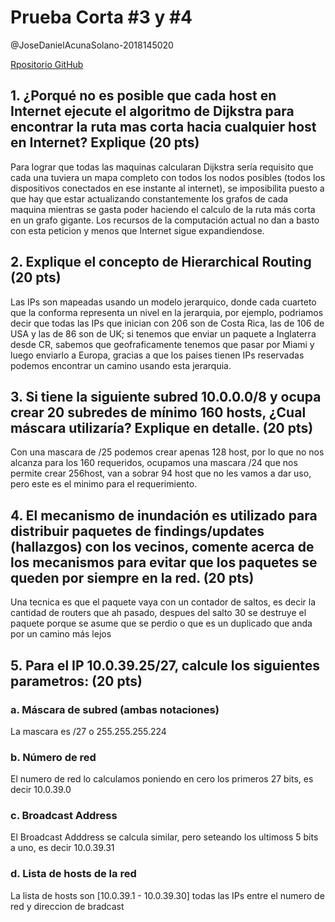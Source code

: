 # Prueba Corta #3 y #4

@JoseDanielAcunaSolano-2018145020

[Rpositorio GitHub](https://github.com/JoDaniel1412/evaluaciones-redes)

## 1. ¿Porqué no es posible que cada host en Internet ejecute el algoritmo de Dijkstra para encontrar la ruta mas corta hacia cualquier host en Internet? Explique (20 pts)

Para lograr que todas las maquinas calcularan Dijkstra sería requisito que cada una tuviera un mapa completo con todos los nodos posibles (todos los dispositivos conectados en ese instante al internet), se imposibilita puesto a que hay que estar actualizando constantemente los grafos de cada maquina mientras se gasta poder haciendo el calculo de la ruta más corta en un grafo gigante. Los recursos de la computación actual no dan a basto con esta peticion y menos que
Internet sigue expandiendose.

## 2. Explique el concepto de Hierarchical Routing (20 pts)

Las IPs son mapeadas usando un modelo jerarquico, donde cada cuarteto que la conforma
representa un nivel en la jerarquia, por ejemplo, podriamos decir que todas las IPs que inician con 206 son de Costa Rica, las de 106 de USA y las de 86 son de UK; si tenemos que enviar un paquete a Inglaterra desde CR, sabemos que geofraficamente tenemos que pasar por Miami y luego enviarlo a Europa, gracias a que los paises tienen IPs reservadas podemos encontrar un camino usando esta jerarquia.

## 3. Si tiene la siguiente subred 10.0.0.0/8 y ocupa crear 20 subredes de mínimo 160 hosts, ¿Cual máscara utilizaría? Explique en detalle. (20 pts)

Con una mascara de /25 podemos crear apenas 128 host, por lo que no nos alcanza para los 160 requeridos, ocupamos una mascara /24 que nos permite crear 256host, van a sobrar 94 host que no les vamos a dar uso, pero este es el minimo para el requerimiento.

## 4. El mecanismo de inundación es utilizado para distribuir paquetes de findings/updates (hallazgos) con los vecinos, comente acerca de los mecanismos para evitar que los paquetes se queden por siempre en la red. (20 pts)

Una tecnica es que el paquete vaya con un contador de saltos, es decir la cantidad de routers que ah pasado, despues del salto 30 se destruye el paquete porque se asume que se perdio o que es un duplicado que anda por un camino más lejos

## 5. Para el IP 10.0.39.25/27, calcule los siguientes parametros: (20 pts)

### a. Máscara de subred (ambas notaciones)

La mascara es /27 o 255.255.255.224

### b. Número de red

El numero de red lo calculamos poniendo en cero los primeros 27 bits, es decir 10.0.39.0

### c. Broadcast Address

El Broadcast Adddress se calcula similar, pero seteando los ultimoss 5 bits a uno, es decir 10.0.39.31

### d. Lista de hosts de la red

La lista de hosts son [10.0.39.1 - 10.0.39.30] todas las IPs entre el numero de red y direccion de bradcast
